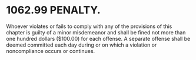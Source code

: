 1062.99 PENALTY.
================

Whoever violates or fails to comply with any of the provisions of this
chapter is guilty of a minor misdemeanor and shall be fined not more
than one hundred dollars (\$100.00) for each offense. A separate offense
shall be deemed committed each day during or on which a violation or
noncompliance occurs or continues.
